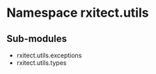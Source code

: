 Namespace rxitect.utils
=======================

Sub-modules
-----------
* rxitect.utils.exceptions
* rxitect.utils.types